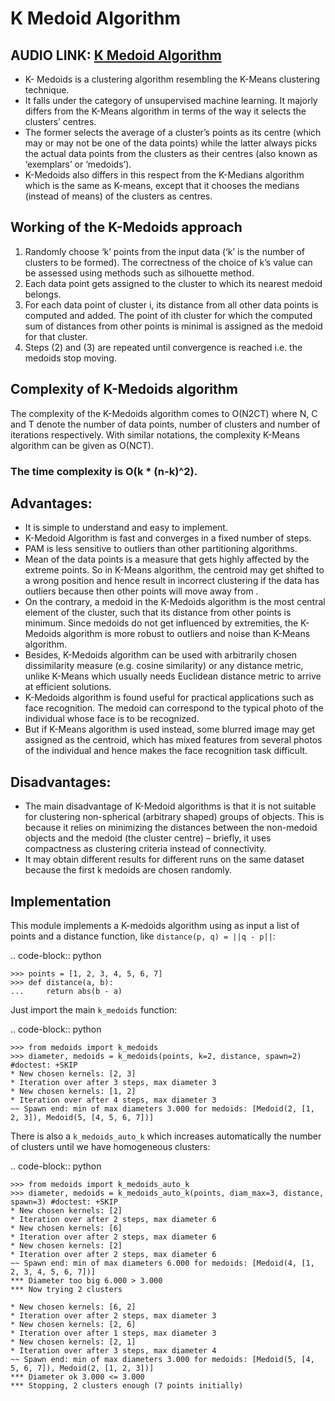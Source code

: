 # K Medoid Algorithm
## AUDIO LINK: [K Medoid Algorithm](https://drive.google.com/file/d/1jeJ9ZWF8mHMTQsQsJ5lXfwX4BmdrAlTr/view?usp=sharing)

- K- Medoids is a clustering algorithm resembling the K-Means clustering technique. 
- It falls under the category of unsupervised machine learning. It majorly differs from the K-Means algorithm in terms of the way it selects the clusters’ centres. 
- The former selects the average of a cluster’s points as its centre (which may or may not be one of the data points) while the latter always picks the actual data points from the clusters as their centres (also known as ‘exemplars’ or ‘medoids’).
-  K-Medoids also differs in this respect from the K-Medians algorithm which is the same as K-means, except that it chooses the medians (instead of means) of the clusters as centres.

## Working of the K-Medoids approach

1.	Randomly choose ‘k’ points from the input data (‘k’ is the number of clusters to be formed). The correctness of the choice of k’s value can be assessed using methods such as silhouette method.
2.	Each data point gets assigned to the cluster to which its nearest medoid belongs.
3.	For each data point of cluster i, its distance from all other data points is computed and added. The point of ith cluster for which the computed sum of distances from other points is minimal is assigned as the medoid for that cluster.
4.	Steps (2) and (3) are repeated until convergence is reached i.e. the medoids stop moving.

## Complexity of K-Medoids algorithm

The complexity of the K-Medoids algorithm comes to O(N2CT) where N, C and T denote the number of data points, number of clusters and number of iterations respectively. With similar notations, the complexity K-Means algorithm can be given as O(NCT).

### The time complexity is  O(k * (n-k)^2).

## Advantages:

- It is simple to understand and easy to implement.
- K-Medoid Algorithm is fast and converges in a fixed number of steps.
- PAM is less sensitive to outliers than other partitioning algorithms.
- Mean of the data points is a measure that gets highly affected by the extreme points. So in K-Means algorithm, the centroid may get shifted to a wrong position and hence result in incorrect clustering if the data has outliers because then other points will move away from  . 
- On the contrary, a medoid in the K-Medoids algorithm is the most central element of the cluster, such that its distance from other points is minimum. Since medoids do not get influenced by extremities, the K-Medoids algorithm is more robust to outliers and noise than K-Means algorithm. 
- Besides, K-Medoids algorithm can be used with arbitrarily chosen dissimilarity measure (e.g. cosine similarity) or any distance metric, unlike K-Means which usually needs Euclidean distance metric to arrive at efficient solutions.
- K-Medoids algorithm is found useful for practical applications such as face recognition. The medoid can correspond to the typical photo of the individual whose face is to be recognized. 
- But if K-Means algorithm is used instead, some blurred image may get assigned as the centroid, which has mixed features from several photos of the individual and hence makes the face recognition task difficult.


## Disadvantages:

- The main disadvantage of K-Medoid algorithms is that it is not suitable for clustering non-spherical (arbitrary shaped) groups of objects. This is because it relies on minimizing the distances between the non-medoid objects and the medoid (the cluster centre) – briefly, it uses compactness as clustering criteria instead of connectivity.
- It may obtain different results for different runs on the same dataset because the first k medoids are chosen randomly.

## Implementation



This module implements a K-medoids algorithm using as input a list of points
and a distance function, like ``distance(p, q) = ||q - p||``:

.. code-block:: python

    >>> points = [1, 2, 3, 4, 5, 6, 7]
    >>> def distance(a, b):
    ...     return abs(b - a)

Just import the main ``k_medoids`` function:

.. code-block:: python

    >>> from medoids import k_medoids
    >>> diameter, medoids = k_medoids(points, k=2, distance, spawn=2) #doctest: +SKIP
    * New chosen kernels: [2, 3]
    * Iteration over after 3 steps, max diameter 3
    * New chosen kernels: [1, 2]
    * Iteration over after 4 steps, max diameter 3
    ~~ Spawn end: min of max diameters 3.000 for medoids: [Medoid(2, [1, 2, 3]), Medoid(5, [4, 5, 6, 7])]

There is also a ``k_medoids_auto_k`` which increases automatically the number of clusters
until we have homogeneous clusters:

.. code-block:: python

    >>> from medoids import k_medoids_auto_k
    >>> diameter, medoids = k_medoids_auto_k(points, diam_max=3, distance, spawn=3) #doctest: +SKIP
    * New chosen kernels: [2]
    * Iteration over after 2 steps, max diameter 6
    * New chosen kernels: [6]
    * Iteration over after 2 steps, max diameter 6
    * New chosen kernels: [2]
    * Iteration over after 2 steps, max diameter 6
    ~~ Spawn end: min of max diameters 6.000 for medoids: [Medoid(4, [1, 2, 3, 4, 5, 6, 7])]
    *** Diameter too big 6.000 > 3.000
    *** Now trying 2 clusters

    * New chosen kernels: [6, 2]
    * Iteration over after 2 steps, max diameter 3
    * New chosen kernels: [2, 6]
    * Iteration over after 1 steps, max diameter 3
    * New chosen kernels: [2, 1]
    * Iteration over after 3 steps, max diameter 4
    ~~ Spawn end: min of max diameters 3.000 for medoids: [Medoid(5, [4, 5, 6, 7]), Medoid(2, [1, 2, 3])]
    *** Diameter ok 3.000 <= 3.000
    *** Stopping, 2 clusters enough (7 points initially)

